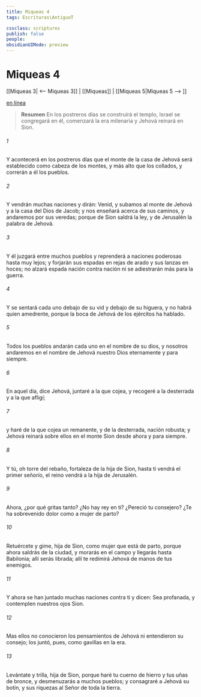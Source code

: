 ```yaml
---
title: Miqueas 4
tags: Escrituras\AntiguoT

cssclass: scriptures
publish: false
people:
obsidianUIMode: preview
---
```


# Miqueas 4
[[Miqueas 3| <-- Miqueas 3]] | [[Miqueas]] | [[Miqueas 5|Miqueas 5 --> ]]

[en línea](https://churchofjesuschrist.org/study/scriptures/ot/micah/4?lang=spa)

> __Resumen__
En los postreros días se construirá el templo, Israel se congregará en él, comenzará la era milenaria y Jehová reinará en Sion.

###### 1 
Y acontecerá en los postreros días que el monte de la casa de Jehová será establecido como cabeza de los montes, y más alto que los collados, y correrán a él los pueblos.

###### 2 
Y vendrán muchas naciones y dirán: Venid, y subamos al monte de Jehová y a la casa del Dios de Jacob; y nos enseñará acerca de sus caminos, y andaremos por sus veredas; porque de Sion saldrá la ley, y de Jerusalén la palabra de Jehová.

###### 3 
Y él juzgará entre muchos pueblos y reprenderá a naciones poderosas hasta muy lejos; y forjarán sus espadas en rejas de arado y sus lanzas en hoces; no alzará espada nación contra nación ni se adiestrarán más para la guerra.

###### 4 
Y se sentará cada uno debajo de su vid y debajo de su higuera, y no habrá quien  amedrente, porque la boca de Jehová de los ejércitos  ha hablado.

###### 5 
Todos los pueblos andarán cada uno en el nombre de su dios, y nosotros andaremos en el nombre de Jehová nuestro Dios eternamente y para siempre.

###### 6 
En aquel día, dice Jehová, juntaré a la que cojea, y recogeré a la desterrada y a la que afligí;

###### 7 
y haré de la que cojea un remanente, y de la desterrada, nación robusta; y Jehová reinará sobre ellos en el monte Sion desde ahora y para siempre.

###### 8 
Y tú, oh torre del rebaño, fortaleza de la hija de Sion, hasta ti vendrá el primer señorío, el reino vendrá a la hija de Jerusalén.

###### 9 
Ahora, ¿por qué gritas tanto? ¿No hay rey en ti? ¿Pereció tu consejero? ¿Te ha sobrevenido dolor como a mujer de parto?

###### 10 
Retuércete y gime, hija de Sion, como mujer que está de parto, porque ahora saldrás de la ciudad, y morarás en el campo y llegarás hasta Babilonia; allí serás librada; allí te redimirá Jehová de manos de tus enemigos.

###### 11 
Y ahora se han juntado muchas naciones contra ti y dicen: Sea profanada, y contemplen nuestros ojos Sion.

###### 12 
Mas ellos no conocieron los pensamientos de Jehová ni entendieron su consejo; los juntó, pues, como gavillas en la era.

###### 13 
Levántate y trilla, hija de Sion, porque haré tu cuerno de hierro y tus uñas de bronce, y desmenuzarás a muchos pueblos; y consagraré a Jehová su botín, y sus riquezas al Señor de toda la tierra.

